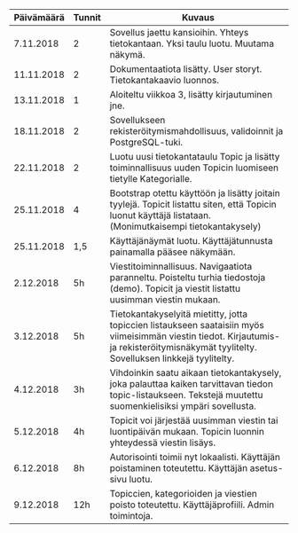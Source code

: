 Päivämäärä | Tunnit | Kuvaus
---- | ---- | -----
7.11.2018 | 2 | Sovellus jaettu kansioihin. Yhteys tietokantaan. Yksi taulu luotu. Muutama näkymä.
11.11.2018 | 2 | Dokumentaatiota lisätty. User storyt. Tietokantakaavio luonnos.
13.11.2018 | 1 | Aloiteltu viikkoa 3, lisätty kirjautuminen jne.
18.11.2018 | 2 | Sovellukseen rekisteröitymismahdollisuus, validoinnit ja PostgreSQL-tuki.
22.11.2018 | 2 | Luotu uusi tietokantataulu Topic ja lisätty toiminnallisuus uuden Topicin luomiseen tietylle Kategorialle.
25.11.2018 | 4 | Bootstrap otettu käyttöön ja lisätty joitain tyylejä. Topicit listattu siten, että Topicin luonut käyttäjä listataan. (Monimutkaisempi tietokantakysely)
25.11.2018 | 1,5 | Käyttäjänäymät luotu. Käyttäjätunnusta painamalla pääsee näkymään.
2.12.2018 | 5h | Viestitoiminnallisuus. Navigaatiota paranneltu. Poisteltu turhia tiedostoja (demo). Topicit ja viestit listattu uusimman viestin mukaan.
3.12.2018 | 5h | Tietokantakyselyitä mietitty, jotta topiccien listaukseen saataisiin myös viimeisimmän viestin tiedot. Kirjautumis- ja rekisteröitymisnäkymät tyylitelty. Sovelluksen linkkejä tyylitelty.
4.12.2018 | 3h | Vihdoinkin saatu aikaan tietokantakysely, joka palauttaa kaiken tarvittavan tiedon topic-listaukseen. Tekstejä muutettu suomenkielisiksi ympäri sovellusta.
5.12.2018 | 4h | Topicit voi järjestää uusimman viestin tai luontipäivän mukaan. Topicin luonnin yhteydessä viestin lisäys.
6.12.2018 | 8h | Autorisointi toimii nyt lokaalisti. Käyttäjän poistaminen toteutettu. Käyttäjän asetus-sivu luotu. 
9.12.2018 | 12h | Topiccien, kategorioiden ja viestien poisto toteutettu. Käyttäjäprofiili. Admin toimintoja.